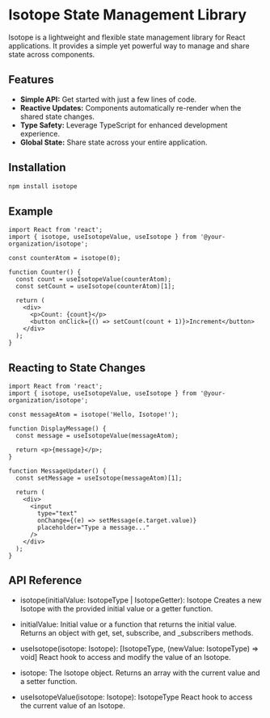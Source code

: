 # Isotope State Management Library

Isotope is a lightweight and flexible state management library for React applications. It provides a simple yet powerful way to manage and share state across components.

## Features

- **Simple API:** Get started with just a few lines of code.
- **Reactive Updates:** Components automatically re-render when the shared state changes.
- **Type Safety:** Leverage TypeScript for enhanced development experience.
- **Global State:** Share state across your entire application.

## Installation

```bash
npm install isotope
```

## Example

```
import React from 'react';
import { isotope, useIsotopeValue, useIsotope } from '@your-organization/isotope';

const counterAtom = isotope(0);

function Counter() {
  const count = useIsotopeValue(counterAtom);
  const setCount = useIsotope(counterAtom)[1];

  return (
    <div>
      <p>Count: {count}</p>
      <button onClick={() => setCount(count + 1)}>Increment</button>
    </div>
  );
}
```

## Reacting to State Changes

```
import React from 'react';
import { isotope, useIsotopeValue, useIsotope } from '@your-organization/isotope';

const messageAtom = isotope('Hello, Isotope!');

function DisplayMessage() {
  const message = useIsotopeValue(messageAtom);

  return <p>{message}</p>;
}

function MessageUpdater() {
  const setMessage = useIsotope(messageAtom)[1];

  return (
    <div>
      <input
        type="text"
        onChange={(e) => setMessage(e.target.value)}
        placeholder="Type a message..."
      />
    </div>
  );
}
```

## API Reference

- isotope(initialValue: IsotopeType | IsotopeGetter<IsotopeType>): Isotope<IsotopeType>
  Creates a new Isotope with the provided initial value or a getter function.

- initialValue: Initial value or a function that returns the initial value.
  Returns an object with get, set, subscribe, and \_subscribers methods.

- useIsotope(isotope: Isotope<IsotopeType>): [IsotopeType, (newValue: IsotopeType) => void]
  React hook to access and modify the value of an Isotope.

- isotope: The Isotope object.
  Returns an array with the current value and a setter function.

- useIsotopeValue(isotope: Isotope<IsotopeType>): IsotopeType
  React hook to access the current value of an Isotope.
